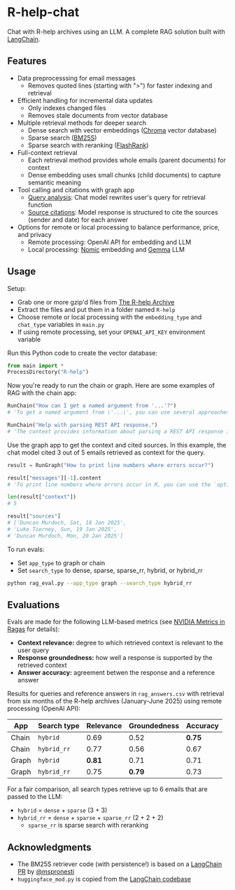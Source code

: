 # R-help-chat

Chat with R-help archives using an LLM. A complete RAG solution built with [LangChain](https://github.com/langchain-ai/langchain).

## Features

- Data preprocesssing for email messages
    - Removes quoted lines (starting with ">") for faster indexing and retrieval
- Efficient handling for incremental data updates
    - Only indexes changed files
    - Removes stale documents from vector database
- Multiple retrieval methods for deeper search
    - Dense search with vector embeddings ([Chroma](https://github.com/chroma-core/chroma) vector database)
    - Sparse search ([BM25S](https://github.com/xhluca/bm25s))
    - Sparse search with reranking ([FlashRank](https://github.com/PrithivirajDamodaran/FlashRank))
- Full-context retrieval
    - Each retrieval method provides whole emails (parent documents) for context
    - Dense embedding uses small chunks (child documents) to capture semantic meaning
- Tool calling and citations with graph app
    - [Query analysis](https://python.langchain.com/docs/tutorials/qa_chat_history/): Chat model rewrites user's query for retrieval function
    - [Source citations](https://python.langchain.com/docs/how_to/qa_sources/): Model response is structured to cite the sources (sender and date) for each answer
- Options for remote or local processing to balance performance, price, and privacy
    - Remote processing: OpenAI API for embedding and LLM
    - Local processing: [Nomic](https://huggingface.co/nomic-ai/nomic-embed-text-v1.5) embedding and [Gemma](https://huggingface.co/HuggingFaceTB/SmolLM3-3B) LLM

## Usage

Setup:

- Grab one or more gzip'd files from [The R-help Archive](https://stat.ethz.ch/pipermail/r-help/)
- Extract the files and put them in a folder named `R-help`
- Choose remote or local processing with the `embedding_type` and `chat_type` variables in `main.py`
- If using remote processing, set your `OPENAI_API_KEY` environment variable

Run this Python code to create the vector database:

```python
from main import *
ProcessDirectory("R-help")
```

Now you're ready to run the chain or graph. Here are some examples of RAG with the chain app:

```python
RunChain("How can I get a named argument from '...'?")
# 'To get a named argument from \'...\', you can use several approaches as discussed in the context. Here are a few methods ...'

RunChain("Help with parsing REST API response.")
# 'The context provides information about parsing a REST API response in JSON format using R. Specifically, it mentions that the response from the API endpoint is in JSON format and suggests using the `jsonlite` package to parse it. ...'
```

Use the graph app to get the context and cited sources.
In this example, the chat model cited 3 out of 5 emails retrieved as context for the query.

```python
result = RunGraph("How to print line numbers where errors occur?")

result["messages"][-1].content
# 'To print line numbers where errors occur in R, you can use the `options()` function to set `show.error.locations` to `TRUE`. ...',

len(result["context"])
# 5 

result["sources"]
# ['Duncan Murdoch, Sat, 18 Jan 2025',
# 'Luke Tierney, Sun, 19 Jan 2025',
# 'Duncan Murdoch, Mon, 20 Jan 2025']
```

To run evals:

- Set `app_type` to graph or chain
- Set `search_type` to dense, sparse, sparse\_rr, hybrid, or hybrid\_rr

```sh
python rag_eval.py --app_type graph --search_type hybrid_rr
```

## Evaluations

Evals are made for the following LLM-based metrics (see [NVIDIA Metrics in Ragas](https://docs.ragas.io/en/stable/concepts/metrics/available_metrics/nvidia_metrics/) for details):

- **Context relevance:** degree to which retrieved context is relevant to the user query
- **Response groundedness:** how well a response is supported by the retrieved context
- **Answer accuracy:** agreement betwen the response and a reference answer

Results for queries and reference answers in `rag_answers.csv` with retrieval from six months of the R-help archives (January-June 2025) using remote processing (OpenAI API):

| App | Search type | Relevance | Groundedness | Accuracy |
|-|-|-|-|-|
| Chain | `hybrid`    | 0.69     | 0.52     | **0.75** |
| Chain | `hybrid_rr` | 0.77     | 0.56     | 0.67     |
| Graph | `hybrid`    | **0.81** | 0.71     | 0.71     |
| Graph | `hybrid_rr` | 0.75     | **0.79** | 0.73     |

For a fair comparison, all search types retrieve up to 6 emails that are passed to the LLM:

- `hybrid` = `dense` + `sparse` (3 + 3)
- `hybrid_rr` = `dense` + `sparse` + `sparse_rr` (2 + 2 + 2)
  - `sparse_rr` is sparse search with reranking

## Acknowledgments

- The BM25S retriever code (with persistence!) is based on a [LangChain PR](https://github.com/langchain-ai/langchain/pull/28123) by [@mspronesti](https://github.com/mspronesti)
- `huggingface_mod.py` is copied from the [LangChain codebase](https://github.com/langchain-ai/langchain/blob/master/libs/partners/huggingface/langchain_huggingface/chat_models/huggingface.py)
